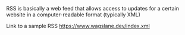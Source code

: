 RSS is basically a web feed that allows access to updates for a certain website in a computer-readable format (typically XML)

Link to a sample RSS https://www.wagslane.dev/index.xml
